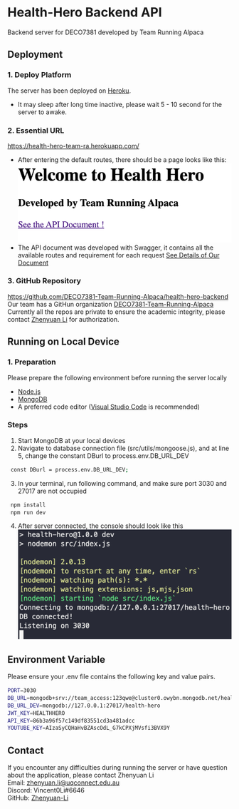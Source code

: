 # Health-Hero Backend API

Backend server for DECO7381 developed by Team Running Alpaca

## Deployment

### 1. Deploy Platform

The server has been deployed on [Heroku](https://dashboard.heroku.com/apps).

- It may sleep after long time inactive, please wait 5 - 10 second for the server to awake.

### 2. Essential URL

https://health-hero-team-ra.herokuapp.com/

- After entering the default routes, there should be a page looks like this: \
  ![Landing Page](/assets/landing.png?raw=true 'Image of default route')
- The API document was developed with Swagger, it contains all the available routes and requirement for each request
  [See Details of Our Document](https://health-hero-team-ra.herokuapp.com/api-docs/)

### 3. GitHub Repository

https://github.com/DECO7381-Team-Running-Alpaca/health-hero-backend \
Our team has a GitHun organization [DECO7381-Team-Running-Alpaca](https://github.com/DECO7381-Team-Running-Alpaca) \
Currently all the repos are private to ensure the academic integrity, please contact [Zhenyuan Li](mailto:zhenyuan.li@uqconnect.edu.au) for authorization.

## Running on Local Device

### 1. Preparation

Please prepare the following environment before running the server locally

- [Node.js](https://nodejs.org/en/download/)
- [MongoDB](https://docs.mongodb.com/manual/installation/)
- A preferred code editor ([Visual Studio Code](https://code.visualstudio.com/) is recommended)

### Steps

1. Start MongoDB at your local devices
2. Navigate to database connection file (src/utils/mongoose.js), and at line 5, change the constant DBurl to process.env.DB_URL_DEV

```sh
 const DBurl = process.env.DB_URL_DEV;
```

3. In your terminal, run following command, and make sure port 3030 and 27017 are not occupied

```sh
 npm install
 npm run dev
```

4. After server connected, the console should look like this
   ![Console screenshot](/assets/console.png?raw=true 'Image of console')

## Environment Variable

Please ensure your .env file contains the following key and value pairs.

```sh
PORT=3030
DB_URL=mongodb+srv://team_access:123qwe@cluster0.owybn.mongodb.net/health-hero-database?retryWrites=true&w=majority
DB_URL_DEV=mongodb://127.0.0.1:27017/health-hero
JWT_KEY=HEALTHHERO
API_KEY=86b3a96f57c149df83551cd3a481adcc
YOUTUBE_KEY=AIzaSyCQHaHvBZAscOdL_G7kCPXjMVsfi3BVX9Y
```

## Contact

If you encounter any difficulties during running the server or have question about the application, please contact Zhenyuan Li \
Email:
zhenyuan.li@uqconnect.edu.au \
Discord:
Vincent0Li#6646 \
GitHub:
[Zhenyuan-Li](https://github.com/Zhenyuan-Li)
